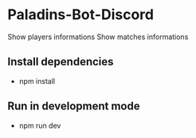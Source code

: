 # Paladins-Bot-Discord
Show players informations
Show matches informations

## Install dependencies

- npm install

## Run in development mode

- npm run dev

